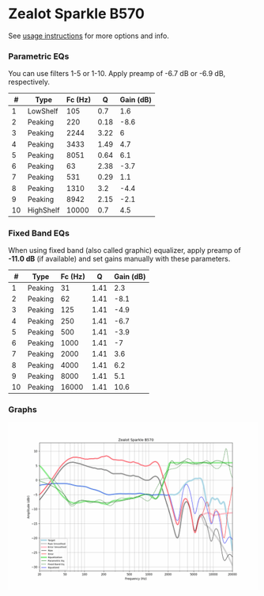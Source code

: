 # Zealot Sparkle B570
See [usage instructions](https://github.com/jaakkopasanen/AutoEq#usage) for more options and info.

### Parametric EQs
You can use filters 1-5 or 1-10. Apply preamp of -6.7 dB or -6.9 dB, respectively.

|   # | Type      |   Fc (Hz) |    Q |   Gain (dB) |
|-----|-----------|-----------|------|-------------|
|   1 | LowShelf  |       105 | 0.7  |         1.6 |
|   2 | Peaking   |       220 | 0.18 |        -8.6 |
|   3 | Peaking   |      2244 | 3.22 |         6   |
|   4 | Peaking   |      3433 | 1.49 |         4.7 |
|   5 | Peaking   |      8051 | 0.64 |         6.1 |
|   6 | Peaking   |        63 | 2.38 |        -3.7 |
|   7 | Peaking   |       531 | 0.29 |         1.1 |
|   8 | Peaking   |      1310 | 3.2  |        -4.4 |
|   9 | Peaking   |      8942 | 2.15 |        -2.1 |
|  10 | HighShelf |     10000 | 0.7  |         4.5 |

### Fixed Band EQs
When using fixed band (also called graphic) equalizer, apply preamp of **-11.0 dB** (if available) and set gains manually with these parameters.

|   # | Type    |   Fc (Hz) |    Q |   Gain (dB) |
|-----|---------|-----------|------|-------------|
|   1 | Peaking |        31 | 1.41 |         2.3 |
|   2 | Peaking |        62 | 1.41 |        -8.1 |
|   3 | Peaking |       125 | 1.41 |        -4.9 |
|   4 | Peaking |       250 | 1.41 |        -6.7 |
|   5 | Peaking |       500 | 1.41 |        -3.9 |
|   6 | Peaking |      1000 | 1.41 |        -7   |
|   7 | Peaking |      2000 | 1.41 |         3.6 |
|   8 | Peaking |      4000 | 1.41 |         6.2 |
|   9 | Peaking |      8000 | 1.41 |         5.1 |
|  10 | Peaking |     16000 | 1.41 |        10.6 |

### Graphs
![](./Zealot%20Sparkle%20B570.png)
